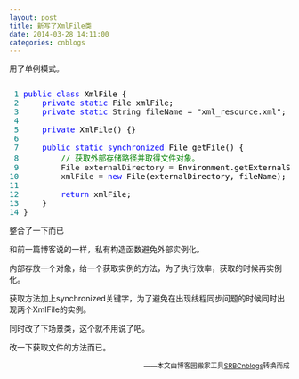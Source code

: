 ```yaml
---
layout: post
title: 新写了XmlFile类
date: 2014-03-28 14:11:00
categories: cnblogs
---
```


<p>用了单例模式。</p>
<div class="cnblogs_code" onclick="cnblogs_code_show('dc4d0758-1ff3-4ee3-8462-230ab16cbe43')"><img id="code_img_closed_dc4d0758-1ff3-4ee3-8462-230ab16cbe43" class="code_img_closed" src="http://images.cnblogs.com/OutliningIndicators/ContractedBlock.gif" alt="" /><img id="code_img_opened_dc4d0758-1ff3-4ee3-8462-230ab16cbe43" class="code_img_opened" style="display: none;" onclick="cnblogs_code_hide('dc4d0758-1ff3-4ee3-8462-230ab16cbe43',event)" src="http://images.cnblogs.com/OutliningIndicators/ExpandedBlockStart.gif" alt="" />
<div id="cnblogs_code_open_dc4d0758-1ff3-4ee3-8462-230ab16cbe43" class="cnblogs_code_hide">
<pre><span style="color: #008080;"> 1</span> <span style="color: #0000ff;">public</span> <span style="color: #0000ff;">class</span><span style="color: #000000;"> XmlFile {
</span><span style="color: #008080;"> 2</span>     <span style="color: #0000ff;">private</span> <span style="color: #0000ff;">static</span><span style="color: #000000;"> File xmlFile;
</span><span style="color: #008080;"> 3</span>     <span style="color: #0000ff;">private</span> <span style="color: #0000ff;">static</span> String fileName = "xml_resource.xml"<span style="color: #000000;">;
</span><span style="color: #008080;"> 4</span>     
<span style="color: #008080;"> 5</span>     <span style="color: #0000ff;">private</span><span style="color: #000000;"> XmlFile() {}
</span><span style="color: #008080;"> 6</span>     
<span style="color: #008080;"> 7</span>     <span style="color: #0000ff;">public</span> <span style="color: #0000ff;">static</span> <span style="color: #0000ff;">synchronized</span><span style="color: #000000;"> File getFile() {
</span><span style="color: #008080;"> 8</span>         <span style="color: #008000;">//</span><span style="color: #008000;"> 获取外部存储路径并取得文件对象。</span>
<span style="color: #008080;"> 9</span>         File externalDirectory =<span style="color: #000000;"> Environment.getExternalStorageDirectory();
</span><span style="color: #008080;">10</span>         xmlFile = <span style="color: #0000ff;">new</span><span style="color: #000000;"> File(externalDirectory, fileName);
</span><span style="color: #008080;">11</span>         
<span style="color: #008080;">12</span>         <span style="color: #0000ff;">return</span><span style="color: #000000;"> xmlFile;
</span><span style="color: #008080;">13</span> <span style="color: #000000;">    }
</span><span style="color: #008080;">14</span> }</pre>
</div>
<span class="cnblogs_code_collapse">整合了一下而已</span></div>
<p>和前一篇博客说的一样，私有构造函数避免外部实例化。</p>
<p>内部存放一个对象，给一个获取实例的方法，为了执行效率，获取的时候再实例化。</p>
<p>获取方法加上synchronized关键字，为了避免在出现线程同步问题的时候同时出现两个XmlFile的实例。</p>
<p>同时改了下场景类，这个就不用说了吧。</p>
<p>改一下获取文件的方法而已。</p>

<p align=right><span style="font-size: 12px">——本文由博客园搬家工具<a href="https://github.com/mlxy/SRBCnblogs">SRBCnblogs</a>转换而成</span></p>